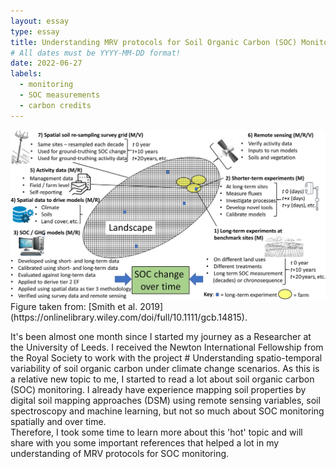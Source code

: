 ```yaml
---
layout: essay
type: essay
title: Understanding MRV protocols for Soil Organic Carbon (SOC) Monitoring
# All dates must be YYYY-MM-DD format!
date: 2022-06-27
labels:
  - monitoring
  - SOC measurements
  - carbon credits
---
```


<img class="ui tiny right spaced image" src="../images/MRV.png">  
Figure taken from: [Smith et al. 2019](https://onlinelibrary.wiley.com/doi/full/10.1111/gcb.14815).  



It's been almost one month since I started my journey as a Researcher at the University of Leeds. I received the Newton International Fellowship from the Royal Society to work with the project # Understanding spatio-temporal variability of soil organic carbon under climate change scenarios. As this is a relative new topic to me, I started to read a lot about soil organic carbon (SOC) monitoring. I already have experience mapping soil properties by digital soil mapping approaches (DSM) using remote sensing variables, soil spectroscopy and machine learning, but not so much about SOC monitoring spatially and over time.  
Therefore, I took some time to learn more about this 'hot' topic and will share with you some important references that helped a lot in my understanding of MRV protocols for SOC monitoring.
